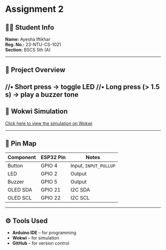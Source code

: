 # Assignment 2 
## 👩‍💻 Student Info
**Name:** Ayesha Iftikhar  
**Reg. No.:** 23-NTU-CS-1021  
**Section:** BSCS 5th (A)

---

## 🧠 Project Overview
//• Short press → toggle LED 
//• Long press (> 1.5 s) → play a buzzer tone
---

## 🔗 Wokwi Simulation
[Click here to view the simulation on Wokwi](https://wokwi.com/projects/445722393261615105)

---

## 📍 Pin Map
| Component | ESP32 Pin | Notes                 |
| --------- | --------- | --------------------- |
| Button    | GPIO 4    | Input, `INPUT_PULLUP` |
| LED       | GPIO 2    | Output                |
| Buzzer    | GPIO 5    | Output                |
| OLED SDA  | GPIO 21   | I2C SDA               |
| OLED SCL  | GPIO 22   | I2C SCL               |


---

## ⚙️ Tools Used
- **Arduino IDE** – for programming  
- **Wokwi** – for simulation  
- **GitHub** – for version control
